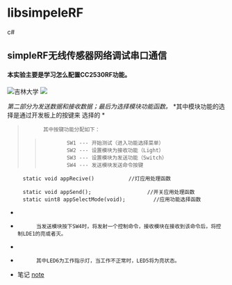 # libsimpeleRF
c#
## simpleRF无线传感器网络调试串口通信 ##
#### 本实验主要是学习怎么配置CC2530RF功能。 ####
![吉林大学](https://github.com/chenwenshuo0308/libsimpeleRF/blob/main/%E5%90%89%E5%A4%A7.jpg)
<img src="https://news.jlu.edu.cn/__local/4/20/8C/42703A18EB7906D84EA69008ED1_C0A0F830_62528.jpg">

_第二部分为发送数据和接收数据；最后为选择模块功能函数。_
*其中模块功能的选择是通过开发板上的按键来 选择的
*          
>           其中按键功能分配如下：
>>             SW1 --- 开始测试（进入功能选择菜单）
>>             SW2 --- 设置模块为接收功能（Light）
>>             SW3 --- 设置模块为发送功能（Switch）
>>             SW4 --- 发送模块发送命令按键
         
         static void appRecive()           //灯应用处理函数    

         static void appSend();                  //开关应用处理函数
         static uint8 appSelectMode(void);         //应用功能选择函数
 
      
*
*           当发送模块按下SW4时，将发射一个控制命令，接收模块在接收到该命令后，将控制LDE1的亮或者灭。
*
*           其中LED6为工作指示灯，当工作不正常时，LED5将为亮状态。
* 笔记 [note](https://github.com/chenwenshuo0308/libsimpeleRF/blob/main/lib11(simple_RF)/lib11(simple_RF)/note.md)

